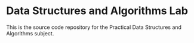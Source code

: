 # Data Structures and Algorithms Lab 
This is the source code repository for the Practical Data Structures and Algorithms subject.
